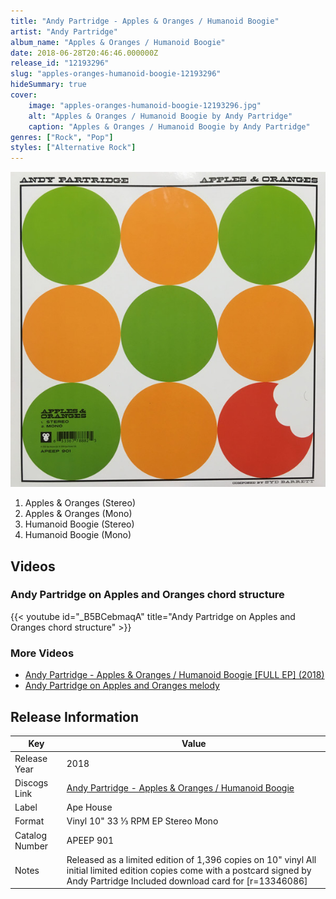 ```yaml
---
title: "Andy Partridge - Apples & Oranges / Humanoid Boogie"
artist: "Andy Partridge"
album_name: "Apples & Oranges / Humanoid Boogie"
date: 2018-06-28T20:46:46.000000Z
release_id: "12193296"
slug: "apples-oranges-humanoid-boogie-12193296"
hideSummary: true
cover:
    image: "apples-oranges-humanoid-boogie-12193296.jpg"
    alt: "Apples & Oranges / Humanoid Boogie by Andy Partridge"
    caption: "Apples & Oranges / Humanoid Boogie by Andy Partridge"
genres: ["Rock", "Pop"]
styles: ["Alternative Rock"]
---
```


![Apples & Oranges / Humanoid Boogie by Andy Partridge](apples-oranges-humanoid-boogie-12193296.jpg)

<!-- section break -->

1. Apples & Oranges (Stereo)
2. Apples & Oranges (Mono)
3. Humanoid Boogie (Stereo)
4. Humanoid Boogie (Mono)

<!-- section break -->




## Videos
### Andy Partridge on Apples and Oranges chord structure
{{< youtube id="_B5BCebmaqA" title="Andy Partridge on Apples and Oranges chord structure" >}}<br>

### More Videos

- [Andy Partridge - Apples & Oranges / Humanoid Boogie [FULL EP] (2018)](https://www.youtube.com/watch?v=wFWt15ZHNaA)
- [Andy Partridge on Apples and Oranges melody](https://www.youtube.com/watch?v=556ewyZxUIk)


## Release Information
|  Key           | Value                                                |
| ---------------| ---------------------------------------------------- |
| Release Year   | 2018                                   |
| Discogs Link   | [Andy Partridge - Apples & Oranges / Humanoid Boogie](https://www.discogs.com/release/12193296-Andy-Partridge-Apples-Oranges-Humanoid-Boogie) |
| Label          | Ape House |
| Format         | Vinyl 10" 33 ⅓ RPM EP Stereo Mono |
| Catalog Number | APEEP 901 |
| Notes | Released as a limited edition of 1,396 copies on 10" vinyl All initial limited edition copies come with a postcard signed by Andy Partridge Included download card for [r=13346086] |